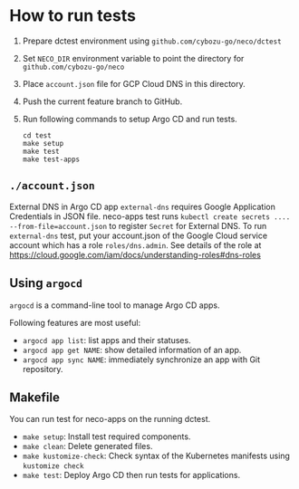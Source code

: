 How to run tests
================

1. Prepare dctest environment using `github.com/cybozu-go/neco/dctest`
2. Set `NECO_DIR` environment variable to point the directory for `github.com/cybozu-go/neco`
3. Place `account.json` file for GCP Cloud DNS in this directory.
4. Push the current feature branch to GitHub.
5. Run following commands to setup Argo CD and run tests.

    ```console
    cd test
    make setup
    make test
    make test-apps
    ```

`./account.json`
----------------

External DNS in Argo CD app `external-dns` requires Google Application Credentials in JSON file.
neco-apps test runs `kubectl create secrets .... --from-file=account.json` to register `Secret` for External DNS.
To run `external-dns` test, put your account.json of the Google Cloud service account which has a role `roles/dns.admin`.
See details of the role at https://cloud.google.com/iam/docs/understanding-roles#dns-roles

Using `argocd`
--------------

`argocd` is a command-line tool to manage Argo CD apps.

Following features are most useful:

- `argocd app list`: list apps and their statuses.
- `argocd app get NAME`: show detailed information of an app.
- `argocd app sync NAME`: immediately synchronize an app with Git repository.

Makefile
--------

You can run test for neco-apps on the running dctest.

- `make setup`: Install test required components.
- `make clean`: Delete generated files.
- `make kustomize-check`: Check syntax of the Kubernetes manifests using `kustomize check`
- `make test`: Deploy Argo CD then run tests for applications.

